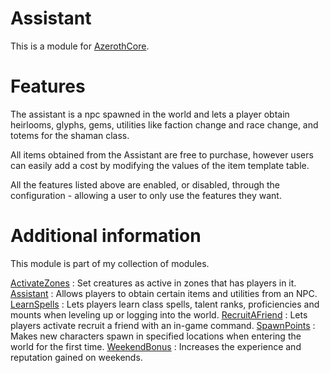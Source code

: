 # Assistant
This is a module for [AzerothCore](https://github.com/azerothcore/azerothcore-wotlk).

# Features
The assistant is a npc spawned in the world and lets a player obtain heirlooms, glyphs, gems, utilities like faction change and race change, and totems for the shaman class.

All items obtained from the Assistant are free to purchase, however users can easily add a cost by modifying the values of the item template table.

All the features listed above are enabled, or disabled, through the configuration - allowing a user to only use the features they want.

# Additional information
This module is part of my collection of modules.

[ActivateZones](https://github.com/tkn963/mod-activatezones) : Set creatures as active in zones that has players in it.
[Assistant](https://github.com/tkn963/mod-assistant) : Allows players to obtain certain items and utilities from an NPC.
[LearnSpells](https://github.com/tkn963/mod-learnspells) : Lets players learn class spells, talent ranks, proficiencies and mounts when leveling up or logging into the world.
[RecruitAFriend](https://github.com/tkn963/mod-recruitafriend) : Lets players activate recruit a friend with an in-game command.
[SpawnPoints](https://github.com/tkn963/mod-spawnpoints) : Makes new characters spawn in specified locations when entering the world for the first time.
[WeekendBonus](https://github.com/tkn963/mod-weekendbonus) : Increases the experience and reputation gained on weekends.
